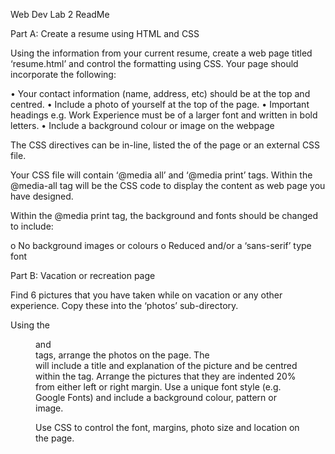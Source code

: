 Web Dev Lab 2 ReadMe

Part A: Create a resume using HTML and CSS

Using the information from your current resume, create a web page titled ‘resume.html’ and control the formatting using CSS. Your page should incorporate the following:

•	Your contact information (name, address, etc) should be at the top and centred. 
•	Include a photo of yourself at the top of the page.
•	Important headings e.g. Work Experience must be of a larger font and written in bold letters.
•	Include a background colour or image on the webpage

The CSS directives can be in-line, listed the <head> of the page or an external CSS file.

Your CSS file will contain ‘@media all’ and ‘@media print’ tags. Within the @media-all tag will be the CSS code to display the content as web page you have designed. 

Within the @media print tag, the background and fonts should be changed to include:

o	No background images or colours
o	Reduced and/or a ‘sans-serif’ type font 


Part B: Vacation or recreation page

Find 6 pictures that you have taken while on vacation or any other experience. Copy these into the ‘photos’ sub-directory.

Using the <figure> and <figcaption> tags, arrange the photos on the page. The <figcaption> will include a title and explanation of the picture and be centred within the tag. Arrange the pictures that they are indented 20% from either left or right margin. Use a unique font style (e.g. Google Fonts) and include a background colour, pattern or image.

Use CSS to control the font, margins, photo size and location on the page.
